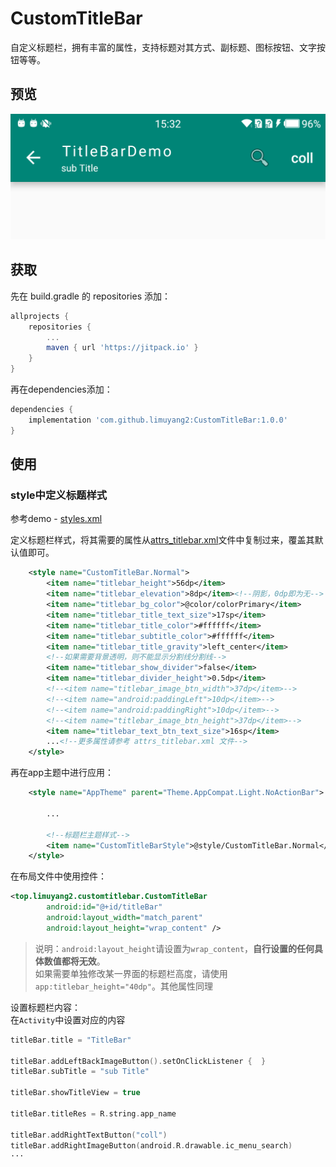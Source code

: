 # CustomTitleBar
自定义标题栏，拥有丰富的属性，支持标题对其方式、副标题、图标按钮、文字按钮等等。

## 预览
![](https://github.com/limuyang2/CustomTitleBar/blob/master/screenshot/screenshot1.png)  

## 获取
先在 build.gradle 的 repositories 添加：  
```gradle
allprojects {
	repositories {
		...
		maven { url 'https://jitpack.io' }
	}
}
```

再在dependencies添加：  
```gradle
dependencies {
	implementation 'com.github.limuyang2:CustomTitleBar:1.0.0'
}
```

## 使用
### style中定义标题样式
参考demo - [styles.xml](https://github.com/limuyang2/CustomTitleBar/blob/master/app/src/main/res/values/styles.xml)  

定义标题栏样式，将其需要的属性从[attrs_titlebar.xml](https://github.com/limuyang2/CustomTitleBar/blob/master/customtitlebar/src/main/res/values/attrs_titlebar.xml)文件中复制过来，覆盖其默认值即可。
```xml
    <style name="CustomTitleBar.Normal">
        <item name="titlebar_height">56dp</item>
        <item name="titlebar_elevation">8dp</item><!--阴影，0dp即为无-->
        <item name="titlebar_bg_color">@color/colorPrimary</item>
        <item name="titlebar_title_text_size">17sp</item>
        <item name="titlebar_title_color">#ffffff</item>
        <item name="titlebar_subtitle_color">#ffffff</item>
        <item name="titlebar_title_gravity">left_center</item>
        <!--如果需要背景透明，则不能显示分割线分割线-->
        <item name="titlebar_show_divider">false</item>
        <item name="titlebar_divider_height">0.5dp</item>
        <!--<item name="titlebar_image_btn_width">37dp</item>-->
        <!--<item name="android:paddingLeft">10dp</item>-->
        <!--<item name="android:paddingRight">10dp</item>-->
        <!--<item name="titlebar_image_btn_height">37dp</item>-->
        <item name="titlebar_text_btn_text_size">16sp</item>
        ...<!--更多属性请参考 attrs_titlebar.xml 文件-->
    </style>
```

再在app主题中进行应用：  
```xml
    <style name="AppTheme" parent="Theme.AppCompat.Light.NoActionBar">
        
        ...

        <!--标题栏主题样式-->
        <item name="CustomTitleBarStyle">@style/CustomTitleBar.Normal</item>
    </style>
```

在布局文件中使用控件：  
```xml
<top.limuyang2.customtitlebar.CustomTitleBar
        android:id="@+id/titleBar"
        android:layout_width="match_parent"
        android:layout_height="wrap_content" />
```
>说明：`android:layout_height`请设置为`wrap_content`，**自行设置的任何具体数值都将无效**。  
>如果需要单独修改某一界面的标题栏高度，请使用`app:titlebar_height="40dp"`。其他属性同理  

设置标题栏内容：  
在`Activity`中设置对应的内容  
```kotlin
titleBar.title = "TitleBar"

titleBar.addLeftBackImageButton().setOnClickListener {  }
titleBar.subTitle = "sub Title"

titleBar.showTitleView = true

titleBar.titleRes = R.string.app_name

titleBar.addRightTextButton("coll")
titleBar.addRightImageButton(android.R.drawable.ic_menu_search)
···
```
